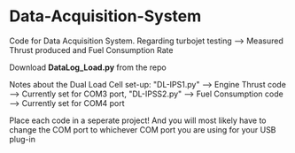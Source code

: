 # Data-Acquisition-System

Code for Data Acquisition System. Regarding turbojet testing --> Measured Thrust produced and Fuel Consumption Rate

Download **DataLog_Load.py** from the repo

Notes about the Dual Load Cell set-up:
"DL-IPS1.py" --> Engine Thrust code --> Currently set for COM3 port, 
"DL-IPSS2.py" --> Fuel Consumption code --> Currently set for COM4 port

Place each code in a seperate project! And you will most likely have to change the COM port to whichever COM port you are using for your USB plug-in
